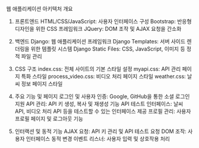 웹 애플리케이션 아키텍처 개요

1. 프론트엔드
HTML/CSS/JavaScript: 사용자 인터페이스 구성
Bootstrap: 반응형 디자인을 위한 CSS 프레임워크
JQuery: DOM 조작 및 AJAX 요청을 간소화

3. 백엔드
Django: 웹 애플리케이션 프레임워크
Django Templates: 서버 사이드 렌더링을 위한 템플릿 시스템
Django Static Files: CSS, JavaScript, 이미지 등 정적 파일 관리

5. CSS 구조
index.css: 전체 사이트의 기본 스타일 설정
myapi.css: API 관리 페이지 특화 스타일
process_video.css: 비디오 처리 페이지 스타일
weather.css: 날씨 정보 페이지 스타일

7. 주요 기능 및 페이지
로그인 및 사용자 인증: Google, GitHub을 통한 소셜 로그인 지원
API 관리: API 키 생성, 복사 및 재생성 기능
API 테스트 인터페이스: 날씨 API, 비디오 처리 API 등을 테스트할 수 있는 인터페이스 제공
프로필 관리: 사용자 프로필 페이지 및 로그아웃 기능

9. 인터랙션 및 동적 기능
AJAX 요청: API 키 관리 및 API 테스트 요청
DOM 조작: 사용자 인터페이스 동적 변경
이벤트 리스너: 사용자 입력 및 상호작용 처리
